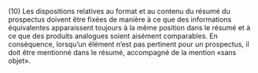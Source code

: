 (10) Les dispositions relatives au format et au contenu du résumé du prospectus doivent être fixées de manière à ce que des informations équivalentes apparaissent toujours à la même position dans le résumé et à ce que des produits analogues soient aisément comparables. En conséquence, lorsqu’un élément n’est pas pertinent pour un prospectus, il doit être mentionné dans le résumé, accompagné de la mention «sans objet».